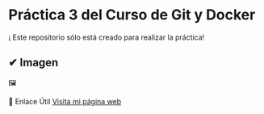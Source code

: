 # Práctica 3 del Curso de Git y Docker

¡ Este repositorio sólo está creado para realizar la práctica!  

## ✔ Imagen  

  🖼️

🔗 Enlace Útil
[Visita mi página web](https://site.educa.madrid.org/ies.tiernogalvan.madrid/)






